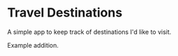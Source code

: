 # Travel Destinations

A simple app to keep track of destinations I'd like to visit.

Example addition.
